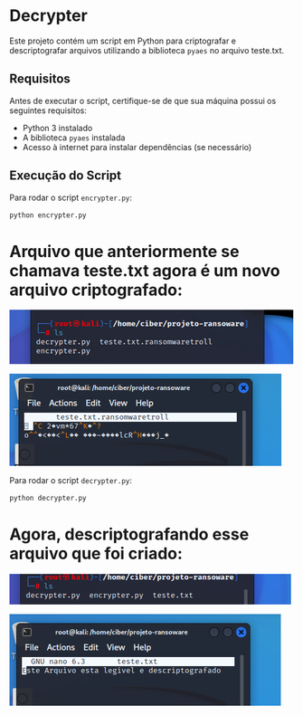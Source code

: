 # Decrypter

Este projeto contém um script em Python para criptografar e descriptografar arquivos utilizando a biblioteca `pyaes` no arquivo teste.txt.

## Requisitos

Antes de executar o script, certifique-se de que sua máquina possui os seguintes requisitos:

- Python 3 instalado
- A biblioteca `pyaes` instalada
- Acesso à internet para instalar dependências (se necessário)

## Execução do Script

Para rodar o script `encrypter.py`:

```bash
python encrypter.py
```

# Arquivo que anteriormente se chamava teste.txt agora é um novo arquivo criptografado:

![alt text](image-3.png)

![alt text](image-1.png)

Para rodar o script `decrypter.py`:

```bash
python decrypter.py
```
# Agora, descriptografando esse arquivo que foi criado:

![alt text](image-4.png)

![alt text](image-2.png)




